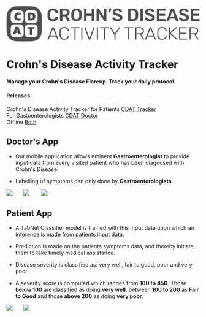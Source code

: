 ![Crohn's Disease Activity Tracker!](/img/logo.png)
# Crohn's Disease Activity Tracker
#### Manage your Crohn's Disease Flareup. Track your daily protocol.


#### Releases
Crohn's Disease Activity Tracker for Patients [CDAT Tracker](https://appdistribution.firebase.google.com/pub/i/32c146ddb4034129)  
For Gastoenterologists [CDAT Doctor](https://appdistribution.firebase.google.com/pub/i/af791d4fbee5b3bf)  
Offline [Both](https://drive.google.com/drive/folders/1TdHXva7pBXtE1Cl5Vuy4FzqT389nFRl2?usp=sharing)

## Doctor's App

- Our mobile application allows eminent **Gastroenterologist** to provide input data from every visited patient who has been diagnosed with Crohn's Disease.

- Labelling of symptoms can only done by **Gastroenterologists**.


<img src="https://i.imgur.com/14GIoP8.jpg" width="250">&nbsp; &nbsp; &nbsp; &nbsp;<img src="https://i.imgur.com/s6Xcm5d.jpg" width="250"> &nbsp; &nbsp; &nbsp; &nbsp;<img src="https://i.imgur.com/5wrtbhv.jpg" width="250"> 


## Patient App

- A TabNet Classifier model is trained with this input data upon which an inference is made from patients input data.

- Prediction is made on the patients symptoms data, and thereby initiate them to take timely medical assistance.

- Disease severity is classified as: very well, fair to good, poor and very poor.

- A severity score is computed which ranges from **100 to 450**. Those **below 100** are classified as doing **very well**, between **100 to 200** as **Fair to Good** and those **above 200** as doing **very poor**.


<img src="https://i.imgur.com/LxQS91l.jpg" width="300">&nbsp; &nbsp; &nbsp; &nbsp;<img src="https://i.imgur.com/lAwHvHZ.jpg" width="300"> 



